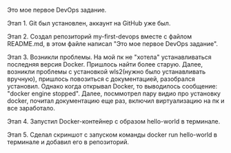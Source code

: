 Это мое первое DevOps задание.

Этап 1.
Git был установлен, аккаунт на GitHub уже был.

Этап 2.
Создал репозиторий my-first-devops вместе с файлом README.md, в этом файле написал "Это мое первое DevOps задание".

Этап 3.
Возникли проблемы.
На мой пк не "хотела" устанавливаться последняя версия Docker. Пришлось найти более старую. Далее, возникли проблемы с установкой wls2(нужно было устанавливать вручную), пришлось повозиться с документацией, разобрался установил. Однако когда открывал Docker, то выводилось сообщение: "docker engine stopped". Далее, посммотрел пару видио про установку docker, почитал документацию еще раз, включил виртуализацию на пк и все заработало.

Этап 4.
Запустил Docker-контейнер с образом hello-world в терминале.

Этап 5.
Сделал скриншот с запуском команды docker run hello-world в терминале и добавил его в репозиторий.
